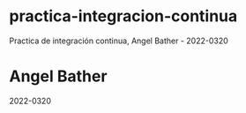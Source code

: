 # practica-integracion-continua
Practica de integración continua, Angel Bather - 2022-0320

# Angel Bather
2022-0320